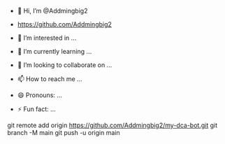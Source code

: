 - 👋 Hi, I’m @Addmingbig2

-    https://github.com/Addmingbig2

- 👀 I’m interested in ...
- 🌱 I’m currently learning ...
- 💞️ I’m looking to collaborate on ...
- 📫 How to reach me ...
- 😄 Pronouns: ...
- ⚡ Fun fact: ...

<!---

https://github.com/Addmingbig2


Addmingbig2/Addmingbig2 is a ✨ special ✨ repository because its `README.md` (this file) appears on your GitHub profile.
You can click the Preview link to take a look at your changes.
--->
git remote add origin https://github.com/Addmingbig2/my-dca-bot.git
git branch -M main
git push -u origin main





